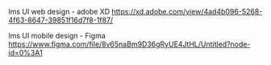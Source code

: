 lms UI web design - adobe XD https://xd.adobe.com/view/4ad4b096-5268-4f63-8647-39851f16d7f8-1f87/

lms UI mobile design - Figma https://www.figma.com/file/8v65naBm9D36gRyUE4JtHL/Untitled?node-id=0%3A1


